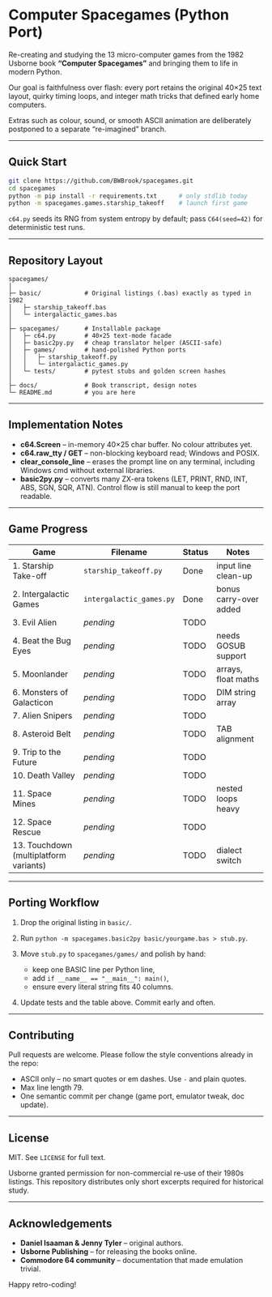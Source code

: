 # Computer Spacegames (Python Port)
Re-creating and studying the 13 micro-computer games from the 1982 Usborne
book **“Computer Spacegames”** and bringing them to life in modern Python.

Our goal is faithfulness over flash: every port retains the original 40×25
text layout, quirky timing loops, and integer math tricks that defined early
home computers.  

Extras such as colour, sound, or smooth ASCII animation are
deliberately postponed to a separate “re-imagined” branch.

---

## Quick Start

```bash
git clone https://github.com/BWBrook/spacegames.git
cd spacegames
python -m pip install -r requirements.txt      # only stdlib today
python -m spacegames.games.starship_takeoff    # launch first game
````

`c64.py` seeds its RNG from system entropy by default; pass
`C64(seed=42)` for deterministic test runs.

---

## Repository Layout

```
spacegames/
│
├─ basic/            # Original listings (.bas) exactly as typed in 1982
│   ├─ starship_takeoff.bas
│   └─ intergalactic_games.bas
│
├─ spacegames/       # Installable package
│   ├─ c64.py        # 40×25 text-mode facade
│   ├─ basic2py.py   # cheap translator helper (ASCII-safe)
│   ├─ games/        # hand-polished Python ports
│   │   ├─ starship_takeoff.py
│   │   └─ intergalactic_games.py
│   └─ tests/        # pytest stubs and golden screen hashes
│
├─ docs/             # Book transcript, design notes
└─ README.md         # you are here
```

---

## Implementation Notes

* **c64.Screen** – in-memory 40×25 char buffer.  No colour attributes yet.
* **c64.raw_tty / GET** – non-blocking keyboard read; Windows and POSIX.
* **clear_console_line** – erases the prompt line on any terminal,
  including Windows cmd without external libraries.
* **basic2py.py** – converts many ZX-era tokens (LET, PRINT, RND, INT,
  ABS, SGN, SQR, ATN).  Control flow is still manual to keep the port
  readable.

---

## Game Progress

| Game                                   | Filename                 | Status | Notes                  |
| -------------------------------------- | ------------------------ | ------ | ---------------------- |
| 1. Starship Take-off                   | `starship_takeoff.py`    | Done   | input line clean-up    |
| 2. Intergalactic Games                 | `intergalactic_games.py` | Done   | bonus carry-over added |
| 3. Evil Alien                          | *pending*                | TODO   |                        |
| 4. Beat the Bug Eyes                   | *pending*                | TODO   | needs GOSUB support    |
| 5. Moonlander                          | *pending*                | TODO   | arrays, float maths    |
| 6. Monsters of Galacticon              | *pending*                | TODO   | DIM string array       |
| 7. Alien Snipers                       | *pending*                | TODO   |                        |
| 8. Asteroid Belt                       | *pending*                | TODO   | TAB alignment          |
| 9. Trip to the Future                  | *pending*                | TODO   |                        |
| 10. Death Valley                       | *pending*                | TODO   |                        |
| 11. Space Mines                        | *pending*                | TODO   | nested loops heavy     |
| 12. Space Rescue                       | *pending*                | TODO   |                        |
| 13. Touchdown (multiplatform variants) | *pending*                | TODO   | dialect switch         |


---

## Porting Workflow

1. Drop the original listing in `basic/`.
2. Run `python -m spacegames.basic2py basic/yourgame.bas > stub.py`.
3. Move `stub.py` to `spacegames/games/` and polish by hand:

   * keep one BASIC line per Python line,
   * add `if __name__ == "__main__": main()`,
   * ensure every literal string fits 40 columns.
4. Update tests and the table above.  Commit early and often.

---

## Contributing

Pull requests are welcome.  Please follow the style conventions already in
the repo:

* ASCII only – no smart quotes or em dashes.  Use `-` and plain quotes.
* Max line length 79.
* One semantic commit per change (game port, emulator tweak, doc update).

---

## License

MIT.  See `LICENSE` for full text.

Usborne granted permission for non-commercial re-use of their 1980s
listings. This repository distributes only short excerpts required for
historical study.

---

## Acknowledgements

* **Daniel Isaaman & Jenny Tyler** – original authors.
* **Usborne Publishing** – for releasing the books online.
* **Commodore 64 community** – documentation that made emulation trivial.

Happy retro-coding!
